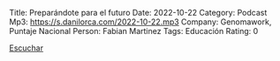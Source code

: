 Title: Preparándote para el futuro
Date: 2022-10-22
Category: Podcast
Mp3: https://s.danilorca.com/2022-10-22.mp3
Company: Genomawork, Puntaje Nacional
Person: Fabian Martinez
Tags: Educación
Rating: 0

<a href="https://s.danilorca.com/2022-10-22.mp3" type="audio/mpeg">
Escuchar
</a>
